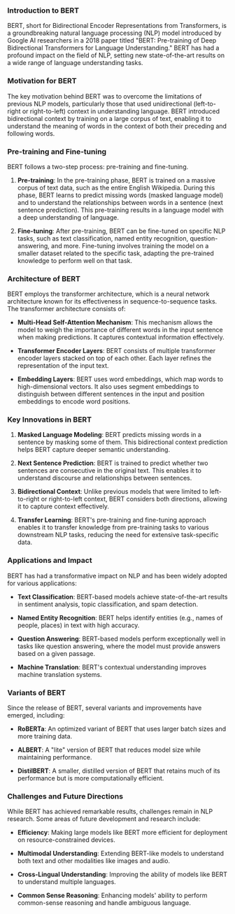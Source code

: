 ### Introduction to BERT

BERT, short for Bidirectional Encoder Representations from Transformers, is a groundbreaking natural language processing (NLP) model introduced by Google AI researchers in a 2018 paper titled "BERT: Pre-training of Deep Bidirectional Transformers for Language Understanding." BERT has had a profound impact on the field of NLP, setting new state-of-the-art results on a wide range of language understanding tasks.

### Motivation for BERT

The key motivation behind BERT was to overcome the limitations of previous NLP models, particularly those that used unidirectional (left-to-right or right-to-left) context in understanding language. BERT introduced bidirectional context by training on a large corpus of text, enabling it to understand the meaning of words in the context of both their preceding and following words.

### Pre-training and Fine-tuning

BERT follows a two-step process: pre-training and fine-tuning.

1. **Pre-training**: In the pre-training phase, BERT is trained on a massive corpus of text data, such as the entire English Wikipedia. During this phase, BERT learns to predict missing words (masked language model) and to understand the relationships between words in a sentence (next sentence prediction). This pre-training results in a language model with a deep understanding of language.

2. **Fine-tuning**: After pre-training, BERT can be fine-tuned on specific NLP tasks, such as text classification, named entity recognition, question-answering, and more. Fine-tuning involves training the model on a smaller dataset related to the specific task, adapting the pre-trained knowledge to perform well on that task.

### Architecture of BERT

BERT employs the transformer architecture, which is a neural network architecture known for its effectiveness in sequence-to-sequence tasks. The transformer architecture consists of:

- **Multi-Head Self-Attention Mechanism**: This mechanism allows the model to weigh the importance of different words in the input sentence when making predictions. It captures contextual information effectively.

- **Transformer Encoder Layers**: BERT consists of multiple transformer encoder layers stacked on top of each other. Each layer refines the representation of the input text.

- **Embedding Layers**: BERT uses word embeddings, which map words to high-dimensional vectors. It also uses segment embeddings to distinguish between different sentences in the input and position embeddings to encode word positions.

### Key Innovations in BERT

1. **Masked Language Modeling**: BERT predicts missing words in a sentence by masking some of them. This bidirectional context prediction helps BERT capture deeper semantic understanding.

2. **Next Sentence Prediction**: BERT is trained to predict whether two sentences are consecutive in the original text. This enables it to understand discourse and relationships between sentences.

3. **Bidirectional Context**: Unlike previous models that were limited to left-to-right or right-to-left context, BERT considers both directions, allowing it to capture context effectively.

4. **Transfer Learning**: BERT's pre-training and fine-tuning approach enables it to transfer knowledge from pre-training tasks to various downstream NLP tasks, reducing the need for extensive task-specific data.

### Applications and Impact

BERT has had a transformative impact on NLP and has been widely adopted for various applications:

- **Text Classification**: BERT-based models achieve state-of-the-art results in sentiment analysis, topic classification, and spam detection.

- **Named Entity Recognition**: BERT helps identify entities (e.g., names of people, places) in text with high accuracy.

- **Question Answering**: BERT-based models perform exceptionally well in tasks like question answering, where the model must provide answers based on a given passage.

- **Machine Translation**: BERT's contextual understanding improves machine translation systems.

### Variants of BERT

Since the release of BERT, several variants and improvements have emerged, including:

- **RoBERTa**: An optimized variant of BERT that uses larger batch sizes and more training data.

- **ALBERT**: A "lite" version of BERT that reduces model size while maintaining performance.

- **DistilBERT**: A smaller, distilled version of BERT that retains much of its performance but is more computationally efficient.

### Challenges and Future Directions

While BERT has achieved remarkable results, challenges remain in NLP research. Some areas of future development and research include:

- **Efficiency**: Making large models like BERT more efficient for deployment on resource-constrained devices.

- **Multimodal Understanding**: Extending BERT-like models to understand both text and other modalities like images and audio.

- **Cross-Lingual Understanding**: Improving the ability of models like BERT to understand multiple languages.

- **Common Sense Reasoning**: Enhancing models' ability to perform common-sense reasoning and handle ambiguous language.
